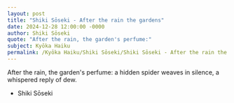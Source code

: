 ```yaml
---
layout: post
title: "Shiki Sōseki - After the rain the gardens"
date: 2024-12-28 12:00:00 -0000
author: Shiki Sōseki
quote: "After the rain, the garden's perfume:"
subject: Kyōka Haiku
permalink: /Kyōka Haiku/Shiki Sōseki/Shiki Sōseki - After the rain the gardens
---
```


After the rain, the garden's perfume:
a hidden spider weaves in silence,
a whispered reply of dew.

- Shiki Sōseki
